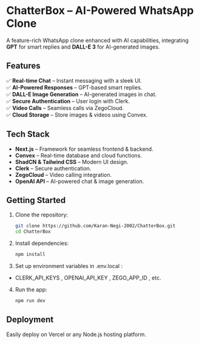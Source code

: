 # **ChatterBox – AI-Powered WhatsApp Clone**  

A feature-rich WhatsApp clone enhanced with AI capabilities, integrating **GPT** for smart replies and **DALL-E 3** for AI-generated images.  

## **Features**  
✅ **Real-time Chat** – Instant messaging with a sleek UI.  
✅ **AI-Powered Responses** – GPT-based smart replies.  
✅ **DALL-E Image Generation** – AI-generated images in chat.  
✅ **Secure Authentication** – User login with Clerk.  
✅ **Video Calls** – Seamless calls via ZegoCloud.  
✅ **Cloud Storage** – Store images & videos using Convex.  

## **Tech Stack**  
- **Next.js** – Framework for seamless frontend & backend.  
- **Convex** – Real-time database and cloud functions.  
- **ShadCN & Tailwind CSS** – Modern UI design.  
- **Clerk** – Secure authentication.  
- **ZegoCloud** – Video calling integration.  
- **OpenAI API** – AI-powered chat & image generation.  

## **Getting Started**  
1. Clone the repository:  
   ```sh
   git clone https://github.com/Karan-Negi-2002/ChatterBox.git
   cd ChatterBox
2. Install dependencies:  
   ```sh
   npm install
3. Set up environment variables in .env.local :
- CLERK_API_KEYS , OPENAI_API_KEY , ZEGO_APP_ID , etc.
4. Run the app:  
   ```sh
   npm run dev

## **Deployment** 
Easily deploy on Vercel or any Node.js hosting platform.
